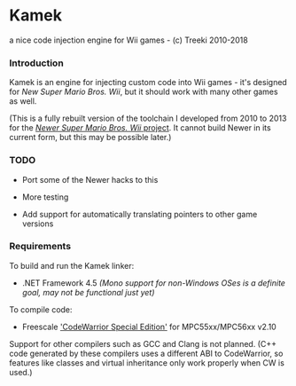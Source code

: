 # Kamek
a nice code injection engine for Wii games - (c) Treeki 2010-2018

### Introduction

Kamek is an engine for injecting custom code into Wii games - it's designed for
*New Super Mario Bros. Wii*, but it should work with many other games as well.

(This is a fully rebuilt version of the toolchain I developed from 2010 to 2013
 for the [*Newer Super Mario Bros. Wii* project][newer]. It cannot build Newer
 in its current form, but this may be possible later.)

### TODO

- Port some of the Newer hacks to this

- More testing

- Add support for automatically translating pointers to other game versions

### Requirements

To build and run the Kamek linker:

- .NET Framework 4.5 *(Mono support for non-Windows OSes is a definite goal,
  may not be functional just yet)*

To compile code:

- Freescale ['CodeWarrior Special Edition'][cw] for MPC55xx/MPC56xx v2.10

Support for other compilers such as GCC and Clang is not planned.
(C++ code generated by these compilers uses a different ABI to
 CodeWarrior, so features like classes and virtual inheritance only work
 properly when CW is used.)



[cw]: http://www.freescale.com/webapp/sps/site/overview.jsp?code=CW_SPECIALEDITIONS
[newer]: https://github.com/Treeki/NewerSMBW

